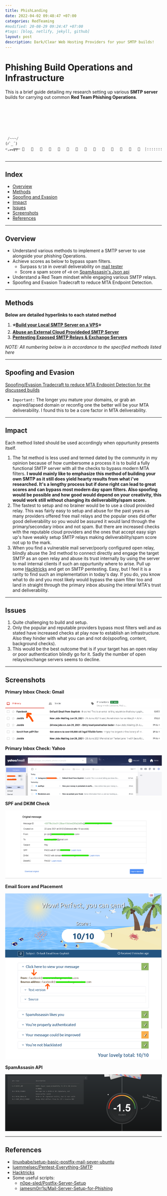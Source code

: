 ```yaml
---
title: PhishLanding
date: 2022-04-02 09:48:47 +07:00
categories: RedTeaming
#modified: 20-08-29 09:24:47 +07:00
#tags: [blog, netlify, jekyll, github]
layout: post
description: Dark/Clear Web Hosting Providers for your SMTP builds!
---
```


# Phishing Build Operations and Infrastructure


This is a brief guide detailing my research setting up various **SMTP server** builds for carrying out common **Red Team Phishing Operations**.

  ``` python


                                                                                        _______
                                                                                        |.-----.|
                                                                                        ||x . x||
                                                                                        ||_.-._||
   /~~~/                                                                                `--)-(--`
  (҂`_´)                                                                              __[=== o]___
  <,︻╦╤─ 📧   📧   📧   📧   📧   📧   📧   📧   📧   📧   📧   📧   📧   📧  |:::::::::::|\
                                                                                       `-=========-`
  ```

_________________________________________________________________________________________________

## Index 

- [Overview](#overview)
- [Methods](#methods)
- [Spoofing and Evasion](#spoofing-and-evasion)
- [Impact](#impact)
- [Issues](#issues)
- [Screenshots](#screenshots)
- [References](#references)

_________________________________________________________________________________________________

## Overview

* Understand various methods to implement a SMTP server to use alongside your phishing Operations.
* Achieve scores as below to bypass spam filters.
  - Surpass `9/10` in overall deliverability on [mail tester](https://mail-tester.com)
  - Score a spam score of `<0` on [SpamAssasin's Json api](https://spamcheck.postmarkapp.com/)
* Understand a Red Team mindset while engaging various SMTP relays.
* Spoofing and Evasion Tradecraft to reduce MTA Endpoint Detection.

_________________________________________________________________________________________________


## Methods

**Below are detailed hyperlinks to each stated method**

1. __⭐[Build your Local SMTP Server on a VPS](/permalinks/PhishOPS/localsmtp)⭐__
2. __[Abuse an External Cloud Provideded SMTP Server](/permalinks/PhishOPS/Cloudsmtp)__
3. __[Pentesting Exposed SMTP Relays & Exchange Servers](/permalinks/PhishOPS/directsmtp)__

*NOTE: All numbering below is in accordance to the specified methods listed here*

_________________________________________________________________________________________________

## Spoofing and Evasion

[Spoofing/Evasion Tradecraft to reduce MTA Endpoint Detection for the discussed builds](/permalinks/PhishOPS/PhishNSpoof)
  - `Important:` The longer you mature your domains, or grab an expired/lapsed domain or reconfig one the better will be your MTA deliverability. I found this to be a core factor in MTA deliverability.

_________________________________________________________________________________________________

## Impact

Each method listed should be used accordingly when oppurtunity presents itself.
  1. The 1st method is less used and termed dated by the community in my opinion because of how cumbersome a process it is to build a fully functional SMTP server with all the checks to bypass modern MTA filters. 
  **I would mainly like to emphasize this method of building your own SMTP as it still does yield hearty results from what i've researched. It's a lengthy process but if done right can lead to great scores and can bypass most modern day spam filters. Also spoofing  would be possible and how good would depend on your creativity, this would work still without changing its deliverability/spam score.** 
  2. The fastest to setup and no brainer would be to use a cloud provided relay. This was fairly easy to setup and abuse for the past years as many providers offered free mail relays and the popular ones did offer good deliverability so you would be assured it would land through the primary/secondary inbox and not spam. But there are increased checks with the reputable cloud providers and the ones that accept easy sign up's have weakly setup SMTP relays making deliverability/spam score not up to the mark.
  3. When you find a vulnerable mail server/poorly configured open relay, blindly abuse the 3rd method to connect directly and engage the target SMTP as an open relay and abuse its trust internally by using the server to mail internal clients if such an oppurtunity where to arise. Pull up some [Hacktricks](https://book.hacktricks.xyz/pentesting/pentesting-smtp) and get on SMTP pentesting.
  Easy, but I feel it is a rarity to find such an implementation in today's day. If you do, you know what to do and you most likely would bypass the spam filter too and land in straight through the primary inbox abusing the interal MTA's trust and deliverability.

_________________________________________________________________________________________________

## Issues

1. Quite challenging to build and setup. 
2. Only the popular and reputable providers bypass most filters well and as stated have increased checks at play now to establish an infrastructure. Also they hinder with what you can and not do(spoofing, content, background checks).
3. This would be the best outcome that is if your target has an open relay or poor authentication blindly go for it. Sadly the number of open relays/exchange servers seems to decline.

_________________________________________________________________________________________________

## Screenshots

**Primary Inbox Check: Gmail**

  ![Image](https://raw.githubusercontent.com/m3rcer/m3rcer.github.io/master/_posts/redteaming/PhishOPS/images/postfix_install_36.png)
  
**Primary Inbox Check: Yahoo**

  ![Image](https://raw.githubusercontent.com/m3rcer/m3rcer.github.io/master/_posts/redteaming/PhishOPS/images/postfix_install_37.png)

**SPF and DKIM Check**

  ![Image](https://raw.githubusercontent.com/m3rcer/m3rcer.github.io/master/_posts/redteaming/PhishOPS/images/postfix_install_33.png)

**Email Score and Placement**

  ![Image](https://raw.githubusercontent.com/m3rcer/m3rcer.github.io/master/_posts/redteaming/PhishOPS/images/postfix_install_34.png)

**SpamAssasin API**

  ![Image](https://raw.githubusercontent.com/m3rcer/m3rcer.github.io/master/_posts/redteaming/PhishOPS/images/postfix_install_35.png)


_________________________________________________________________________________________________

## References

- [linuxbabe/setup-basic-postfix-mail-sever-ubuntu](https://www.linuxbabe.com/mail-server/setup-basic-postfix-mail-sever-ubuntu)
- [luemmelsec/Pentest-Everything-SMTP](https://luemmelsec.github.io/Pentest-Everything-SMTP/)
- [Hacktricks](https://book.hacktricks.xyz/pentesting/pentesting-smtp)
- Some useful scripts:
  - [n0pe-sled/Postfix-Server-Setup](https://github.com/n0pe-sled/Postfix-Server-Setup/blob/master/ServerSetup.sh) 
  - [jamesm0rr1s/Mail-Server-Setup-for-Phishing](https://github.com/jamesm0rr1s/Mail-Server-Setup-for-Phishing)

